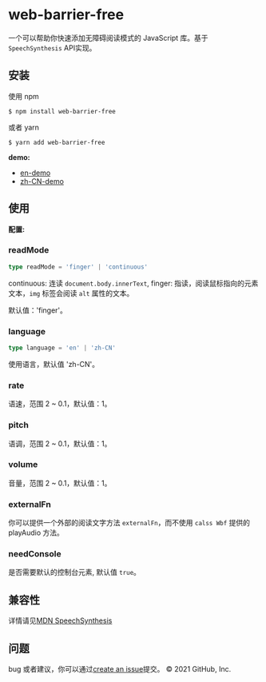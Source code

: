 # web-barrier-free
一个可以帮助你快速添加无障碍阅读模式的 JavaScript 库。基于 `SpeechSynthesis` API实现。

## 安装

使用 npm
```
$ npm install web-barrier-free
```
或者 yarn

```
$ yarn add web-barrier-free
```

**demo:**
- [en-demo](https://codesandbox.io/s/pedantic-stitch-ru1no)
- [zh-CN-demo](https://halodong.github.io/)

## 使用

**配置:**

### readMode
```ts
type readMode = 'finger' | 'continuous'
```
continuous: 连读 `document.body.innerText`,
finger: 指读，阅读鼠标指向的元素文本，`img` 标签会阅读 `alt` 属性的文本。

默认值：'finger'。
### language
```ts
type language = 'en' | 'zh-CN'
```
使用语言，默认值 'zh-CN'。
### rate
语速，范围 2 ~ 0.1，默认值：1。

### pitch
语调，范围 2 ~ 0.1，默认值：1。

### volume
音量，范围 2 ~ 0.1，默认值：1。

### externalFn
你可以提供一个外部的阅读文字方法 `externalFn`，而不使用 `calss Wbf` 提供的 playAudio 方法。
### needConsole
是否需要默认的控制台元素, 默认值 `true`。

## 兼容性
详情请见[MDN SpeechSynthesis](https://developer.mozilla.org/en-US/docs/Web/API/SpeechSynthesis#browser_compatibility)
## 问题

bug 或者建议，你可以通过[create an issue](https://github.com/bubkoo/logo.svg/issues/new)提交。
© 2021 GitHub, Inc.
